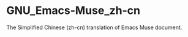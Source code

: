 GNU_Emacs-Muse_zh-cn
====================

The Simplified Chinese (zh-cn) translation of Emacs Muse document.
